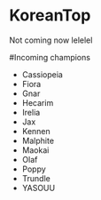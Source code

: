 # KoreanTop

Not coming now lelelel

#Incoming champions

- Cassiopeia
- Fiora
- Gnar
- Hecarim
- Irelia
- Jax
- Kennen
- Malphite
- Maokai
- Olaf
- Poppy
- Trundle
- YASOUU
